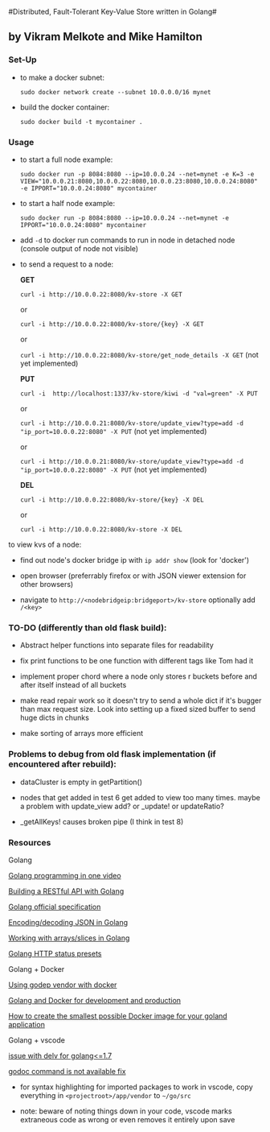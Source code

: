 #Distributed, Fault-Tolerant Key-Value Store written in Golang#
## by Vikram Melkote and Mike Hamilton

### Set-Up

* to make a docker subnet:

	`sudo docker network create --subnet 10.0.0.0/16 mynet`

* build the docker container:

	`sudo docker build -t mycontainer .`

### Usage

* to start a full node example:

	`sudo docker run -p 8084:8080 --ip=10.0.0.24 --net=mynet -e K=3 -e VIEW="10.0.0.21:8080,10.0.0.22:8080,10.0.0.23:8080,10.0.0.24:8080" -e IPPORT="10.0.0.24:8080" mycontainer`

* to start a half node example:

	`sudo docker run -p 8084:8080 --ip=10.0.0.24 --net=mynet -e IPPORT="10.0.0.24:8080" mycontainer`

* add `-d` to docker run commands to run in node in detached node (console output of node not visible)

* to send a request to a node:

	**GET**

	`curl -i http://10.0.0.22:8080/kv-store -X GET`

	or

	`curl -i http://10.0.0.22:8080/kv-store/{key} -X GET`

	or

	`curl -i http://10.0.0.22:8080/kv-store/get_node_details -X GET` (not yet implemented)

	**PUT**

	`curl -i  http://localhost:1337/kv-store/kiwi -d "val=green" -X PUT`

	or

	`curl -i http://10.0.0.21:8080/kv-store/update_view?type=add -d "ip_port=10.0.0.22:8080" -X PUT` (not yet implemented)

	or

	`curl -i http://10.0.0.21:8080/kv-store/update_view?type=add -d "ip_port=10.0.0.22:8080" -X PUT` (not yet implemented)
	
	**DEL**

	`curl -i http://10.0.0.22:8080/kv-store/{key} -X DEL`

	or

	`curl -i http://10.0.0.22:8080/kv-store -X DEL`

to view kvs of a node:

* find out node's docker bridge ip with `ip addr show` (look for 'docker')

* open browser (preferrably firefox or with JSON viewer extension for other browsers)

* navigate to `http://<nodebridgeip:bridgeport>/kv-store` optionally add `/<key>`

### TO-DO (differently than old flask build):

* Abstract helper functions into separate files for readability

* fix print functions to be one function with different tags like Tom had it

* implement proper chord where a node only stores r buckets before and after itself
	instead of all buckets

* make read repair work so it doesn't try to send a whole dict if it's bugger than max request size.
	Look into setting up a fixed sized buffer to send huge dicts in chunks

* make sorting of arrays more efficient

### Problems to debug from old flask implementation (if encountered after rebuild):

* dataCluster is empty in getPartition()

* nodes that get added in test 6 get added to view too many times.
	maybe a problem with update_view add? or _update! or updateRatio?

* _getAllKeys! causes broken pipe (I think in test 8)

### Resources

Golang

[Golang programming in one video](https://www.youtube.com/watch?v=CF9S4QZuV30)

[Building a RESTful API with Golang](https://www.codementor.io/codehakase/building-a-restful-api-with-golang-a6yivzqdo)

[Golang official specification](https://golang.org/ref/spec)

[Encoding/decoding JSON in Golang](https://kev.inburke.com/kevin/golang-json-http/)

[Working with arrays/slices in Golang](https://blog.golang.org/go-slices-usage-and-internals)

[Golang HTTP status presets](https://golang.org/src/net/http/status.go)

Golang + Docker

[Using godep vendor with docker](https://stackoverflow.com/questions/40340860/godep-vendor-with-docker)

[Golang and Docker for development and production](https://medium.com/statuscode/golang-docker-for-development-and-production-ce3ad4e69673)

[How to create the smallest possible Docker image for your goland application](http://blog.cloud66.com/how-to-create-the-smallest-possible-docker-image-for-your-golang-application/)

Golang + vscode

[issue with delv for golang<=1.7](https://github.com/derekparker/delve/issues/936)

[godoc command is not available fix](https://github.com/Microsoft/vscode-go/issues/446)

* for syntax highlighting for imported packages to work in vscode, copy everything in `<projectroot>/app/vendor` to `~/go/src`

* note: beware of noting things down in your code, vscode marks extraneous code as wrong or even removes it entirely upon save


